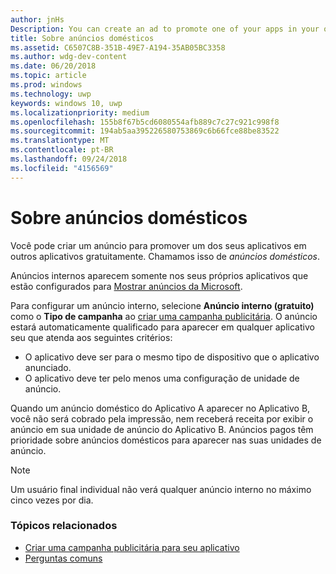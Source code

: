 ```yaml
---
author: jnHs
Description: You can create an ad to promote one of your apps in your other apps, for free. We call these house ads.
title: Sobre anúncios domésticos
ms.assetid: C6507C8B-351B-49E7-A194-35AB05BC3358
ms.author: wdg-dev-content
ms.date: 06/20/2018
ms.topic: article
ms.prod: windows
ms.technology: uwp
keywords: windows 10, uwp
ms.localizationpriority: medium
ms.openlocfilehash: 155b8f67b5cd6080554afb889c7c27c921c998f8
ms.sourcegitcommit: 194ab5aa395226580753869c6b66fce88be83522
ms.translationtype: MT
ms.contentlocale: pt-BR
ms.lasthandoff: 09/24/2018
ms.locfileid: "4156569"
---
```

# <a name="about-house-ads"></a>Sobre anúncios domésticos


Você pode criar um anúncio para promover um dos seus aplicativos em outros aplicativos gratuitamente. Chamamos isso de *anúncios domésticos*.

Anúncios internos aparecem somente nos seus próprios aplicativos que estão configurados para [Mostrar anúncios da Microsoft](../monetize/display-ads-in-your-app.md).

Para configurar um anúncio interno, selecione **Anúncio interno (gratuito)** como o **Tipo de campanha** ao [criar uma campanha publicitária](create-an-ad-campaign-for-your-app.md). O anúncio estará automaticamente qualificado para aparecer em qualquer aplicativo seu que atenda aos seguintes critérios:

-   O aplicativo deve ser para o mesmo tipo de dispositivo que o aplicativo anunciado.
-   O aplicativo deve ter pelo menos uma configuração de unidade de anúncio.

Quando um anúncio doméstico do Aplicativo A aparecer no Aplicativo B, você não será cobrado pela impressão, nem receberá receita por exibir o anúncio em sua unidade de anúncio do Aplicativo B. Anúncios pagos têm prioridade sobre anúncios domésticos para aparecer nas suas unidades de anúncio.

>[!NOTE]
> Um usuário final individual não verá qualquer anúncio interno no máximo cinco vezes por dia.

 

### <a name="related-topics"></a>Tópicos relacionados


* [Criar uma campanha publicitária para seu aplicativo](create-an-ad-campaign-for-your-app.md)
* [Perguntas comuns](common-questions.md)
